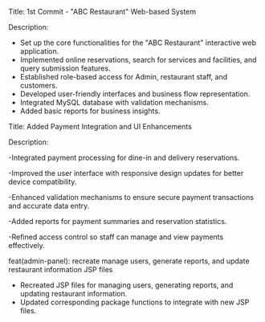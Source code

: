 Title: 1st Commit - "ABC Restaurant" Web-based System

Description:
- Set up the core functionalities for the "ABC Restaurant" interactive web application.
- Implemented online reservations, search for services and facilities, and query submission features.
- Established role-based access for Admin, restaurant staff, and customers.
- Developed user-friendly interfaces and business flow representation.
- Integrated MySQL database with validation mechanisms.
- Added basic reports for business insights.
  


Title: Added Payment Integration and UI Enhancements

Description:

-Integrated payment processing for dine-in and delivery reservations.

-Improved the user interface with responsive design updates for better device compatibility.

-Enhanced validation mechanisms to ensure secure payment transactions and accurate data entry.

-Added reports for payment summaries and reservation statistics.

-Refined access control so staff can manage and view payments effectively.


feat(admin-panel): recreate manage users, generate reports, and update restaurant information JSP files

- Recreated JSP files for managing users, generating reports, and updating restaurant information.
- Updated corresponding package functions to integrate with new JSP files.




